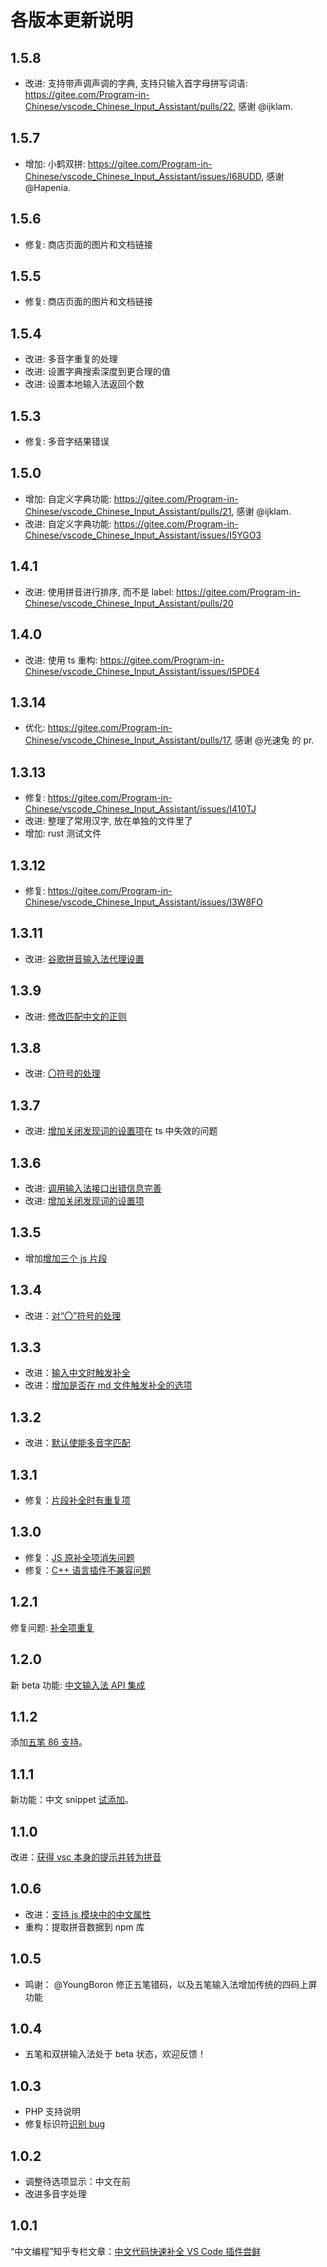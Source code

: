 # 各版本更新说明

## 1.5.8

- 改进: 支持带声调声调的字典, 支持只输入首字母拼写词语: https://gitee.com/Program-in-Chinese/vscode_Chinese_Input_Assistant/pulls/22, 感谢 @ijklam.

## 1.5.7

- 增加: 小鹤双拼: https://gitee.com/Program-in-Chinese/vscode_Chinese_Input_Assistant/issues/I68UDD, 感谢 @Hapenia.

## 1.5.6

- 修复: 商店页面的图片和文档链接

## 1.5.5

- 修复: 商店页面的图片和文档链接

## 1.5.4

- 改进: 多音字重复的处理
- 改进: 设置字典搜索深度到更合理的值
- 改进: 设置本地输入法返回个数

## 1.5.3

- 修复: 多音字结果错误

## 1.5.0

- 增加: 自定义字典功能: https://gitee.com/Program-in-Chinese/vscode_Chinese_Input_Assistant/pulls/21, 感谢 @ijklam.
- 改进: 自定义字典功能: https://gitee.com/Program-in-Chinese/vscode_Chinese_Input_Assistant/issues/I5YGO3

## 1.4.1

- 改进: 使用拼音进行排序, 而不是 label: https://gitee.com/Program-in-Chinese/vscode_Chinese_Input_Assistant/pulls/20

## 1.4.0

- 改进: 使用 ts 重构: https://gitee.com/Program-in-Chinese/vscode_Chinese_Input_Assistant/issues/I5PDE4

## 1.3.14

- 优化: https://gitee.com/Program-in-Chinese/vscode_Chinese_Input_Assistant/pulls/17, 感谢 @光速兔 的 pr.

## 1.3.13

- 修复: https://gitee.com/Program-in-Chinese/vscode_Chinese_Input_Assistant/issues/I410TJ
- 改进: 整理了常用汉字, 放在单独的文件里了
- 增加: rust 测试文件

## 1.3.12

- 修复: https://gitee.com/Program-in-Chinese/vscode_Chinese_Input_Assistant/issues/I3W8FO

## 1.3.11

- 改进: [谷歌拼音输入法代理设置](https://gitee.com/Program-in-Chinese/vscode_Chinese_Input_Assistant/pulls/16)

## 1.3.9

- 改进: [修改匹配中文的正则](https://gitee.com/Program-in-Chinese/vscode_Chinese_Input_Assistant/issues/I3SI9D)

## 1.3.8

- 改进: [〇符号的处理](https://gitee.com/Program-in-Chinese/vscode_Chinese_Input_Assistant/pulls/11#note_4809757)

## 1.3.7

- 改进: [增加关闭发现词的设置项](https://gitee.com/Program-in-Chinese/vscode_Chinese_Input_Assistant/issues/I359EF)在 ts 中失效的问题

## 1.3.6

- 改进: [调用输入法接口出错信息完善](https://gitee.com/Program-in-Chinese/vscode_Chinese_Input_Assistant/issues/I359EF)
- 改进: [增加关闭发现词的设置项](https://gitee.com/Program-in-Chinese/vscode_Chinese_Input_Assistant/issues/I2DPEL)

## 1.3.5

- 增加[增加三个 js 片段](https://gitee.com/Program-in-Chinese/vscode_Chinese_Input_Assistant/pulls/12)

## 1.3.4

- 改进：[对“〇”符号的处理](https://gitee.com/Program-in-Chinese/vscode_Chinese_Input_Assistant/issues/I22ICZ)

## 1.3.3

- 改进：[输入中文时触发补全](https://gitee.com/Program-in-Chinese/vscode_Chinese_Input_Assistant/issues/I1WX2T)
- 改进：[增加是否在 md 文件触发补全的选项](https://gitee.com/Program-in-Chinese/vscode_Chinese_Input_Assistant/issues/I1WX2T)

## 1.3.2

- 改进：[默认使能多音字匹配](https://gitee.com/Program-in-Chinese/vscode_Chinese_Input_Assistant/issues/I1VTQ2)

## 1.3.1

- 修复：[片段补全时有重复项](https://gitee.com/Program-in-Chinese/vscode_Chinese_Input_Assistant/issues/I1PUZX)

## 1.3.0

- 修复：[JS 原补全项消失问题](https://gitee.com/Program-in-Chinese/vscode_Chinese_Input_Assistant/issues/I1Q34I)
- 修复：[C++ 语言插件不兼容问题](https://gitee.com/Program-in-Chinese/vscode_Chinese_Input_Assistant/issues/I1PWE7)

## 1.2.1

修复问题: [补全项重复](https://gitee.com/Program-in-Chinese/vscode_Chinese_Input_Assistant/issues/I1PUZX)

## 1.2.0

新 beta 功能: [中文输入法 API 集成](https://gitee.com/Program-in-Chinese/vscode_Chinese_Input_Assistant/pulls/1)

## 1.1.2

添加[五笔 86 支持](https://github.com/program-in-chinese/vscode_Chinese_Input_Assistant/issues/11#issuecomment-657769084)。

## 1.1.1

新功能：中文 snippet [试添加](https://github.com/program-in-chinese/vscode_Chinese_Input_Assistant/pull/24)。

## 1.1.0

改进：[获得 vsc 本身的提示并转为拼音](https://github.com/program-in-chinese/vscode_Chinese_Input_Assistant/pull/20)

## 1.0.6

- 改进：[支持 js 模块中的中文属性](https://github.com/program-in-chinese/vscode_Chinese_Input_Assistant/issues/18)
- 重构：提取拼音数据到 npm 库

## 1.0.5

- 鸣谢： @YoungBoron 修正五笔错码，以及五笔输入法增加传统的四码上屏功能

## 1.0.4

- 五笔和双拼输入法处于 beta 状态，欢迎反馈！

## 1.0.3

- PHP 支持说明
- 修复标识符[识别 bug](https://github.com/program-in-chinese/vscode_Chinese_Input_Assistant/issues/8)

## 1.0.2

- 调整待选项显示：中文在前
- 改进多音字处理

## 1.0.1

“中文编程”知乎专栏文章：[中文代码快速补全 VS Code 插件尝鲜](https://zhuanlan.zhihu.com/p/138708196)
